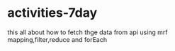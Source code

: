 # activities-7day
this all about how to fetch thge data from api using mrf mapping,filter,reduce and forEach
